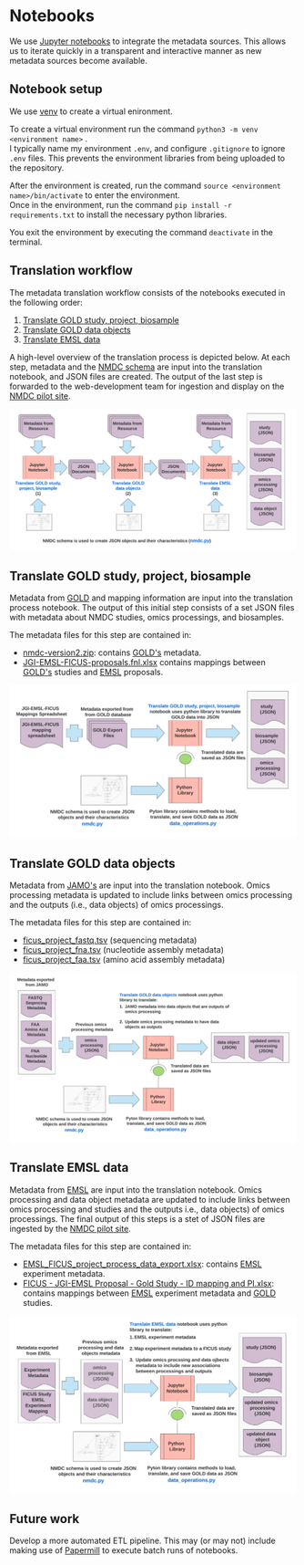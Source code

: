 
# Notebooks
We use [Jupyter notebooks](https://jupyter.org/) to integrate the metadata sources. This allows us to iterate quickly in a transparent and interactive manner as new metadata sources become available. 

## Notebook setup
We use [venv](https://docs.python.org/3/tutorial/venv.html) to create a virtual enironment.  

To create a virtual environment run the command `python3 -m venv <environment name>`  .  
I typically name my environment `.env`, and configure `.gitignore` to ignore `.env` files. This prevents the environment libraries from being uploaded to the repository.  

After the environment is created, run the command `source <environment name>/bin/activate` to enter the environment.  
Once in the environment, run the command `pip install -r requirements.txt` to install the necessary python libraries.

You exit the environment by executing the command `deactivate` in the terminal.

## Translation workflow

The metadata translation workflow consists of the notebooks executed in the following order:
1. [Translate GOLD study, project, biosample](https://github.com/microbiomedata/nmdc-metadata/blob/master/metadata-translation/notebooks/translate-GOLD-study-project-biosample.ipynb)
2. [Translate GOLD data objects](https://github.com/microbiomedata/nmdc-metadata/blob/master/metadata-translation/notebooks/translate-GOLD-data-objects.ipynb)
3. [Translate EMSL data](https://github.com/microbiomedata/nmdc-metadata/blob/master/metadata-translation/notebooks/translate-EMSL-data.ipynb)

A high-level overview of the translation process is depicted below. At each step, metadata and the [NMDC schema](lib/nmdc.py) are input into the translation notebook, and JSON files are created. The output of the last step is forwarded to the web-development team for ingestion and display on the [NMDC pilot site](https://microbiomedata.github.io/pilot/).  

![img](images/NMDC-jupyter-translation-workflow.png)

## Translate GOLD study, project, biosample 
Metadata from [GOLD](https://gold.jgi.doe.gov/) and mapping information are input into the translation process notebook. The output of this initial step consists of a set JSON files with metadata about NMDC studies, omics processings, and biosamples.  

The metadata files for this step are contained in:
* [nmdc-version2.zip](https://drive.google.com/drive/u/1/folders/1Wohthyv23Wi6VjY2i_N3AkZuuKPL_P_Q): contains [GOLD's](https://gold.jgi.doe.gov/) metadata.
* [JGI-EMSL-FICUS-proposals.fnl.xlsx](https://drive.google.com/drive/u/1/folders/1frzGlz8EB8inpVokNTSwD6Ia94eVUlsZ) contains mappings between [GOLD's](https://gold.jgi.doe.gov/) studies and [EMSL](https://www.pnnl.gov/environmental-molecular-sciences-laboratory) proposals.

![img](images/GOLD-study-project-biosample-translation.png) 

## Translate GOLD data objects
Metadata from [JAMO's](https://storageconference.us/2018/Presentations/Beecroft.pdf) are input into the translation notebook. Omics processing metadata is updated to include links between omics processing and the outputs (i.e., data objects) of omics processings.

The metadata files for this step are contained in:
* [ficus_project_fastq.tsv](https://drive.google.com/drive/u/1/folders/1frzGlz8EB8inpVokNTSwD6Ia94eVUlsZ) (sequencing metadata)
* [ficus_project_fna.tsv](https://drive.google.com/drive/u/1/folders/1frzGlz8EB8inpVokNTSwD6Ia94eVUlsZ) (nucleotide assembly metadata)
* [ficus_project_faa.tsv](https://drive.google.com/drive/u/1/folders/1frzGlz8EB8inpVokNTSwD6Ia94eVUlsZ) (amino acid assembly metadata)  
  
![img](images/GOLD-data-objects-translation.png)

## Translate EMSL data
Metadata from [EMSL](https://www.pnnl.gov/environmental-molecular-sciences-laboratory) are input into the translation notebook. Omics processing and data object metadata are updated to include links between omics processing and studies and the outputs i.e., data objects) of omics processings. The final output of this steps is a stet of JSON files are ingested by the [NMDC pilot site](https://microbiomedata.github.io/pilot/).

The metadata files for this step are contained in:
* [EMSL_FICUS_project_process_data_export.xlsx](https://drive.google.com/drive/u/1/folders/1frzGlz8EB8inpVokNTSwD6Ia94eVUlsZ): contains [EMSL](https://www.pnnl.gov/environmental-molecular-sciences-laboratory) experiment metadata.
* [FICUS - JGI-EMSL Proposal - Gold Study - ID mapping and PI.xlsx](https://drive.google.com/drive/u/1/folders/1frzGlz8EB8inpVokNTSwD6Ia94eVUlsZ): contains mappings between [EMSL](https://www.pnnl.gov/environmental-molecular-sciences-laboratory) experiment metadata and [GOLD](https://gold.jgi.doe.gov/) studies.

![img](images/EMSL-data-translation.png)

## Future work
Develop a more automated ETL pipeline. This may (or may not) include making use of [Papermill](https://papermill.readthedocs.io/en/latest/) to execute batch runs of notebooks.

